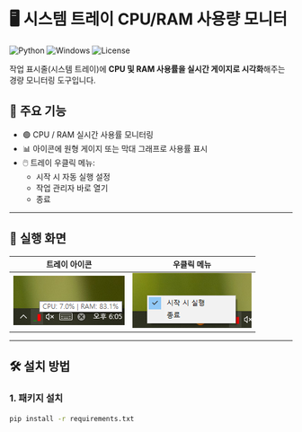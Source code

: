 # 🖥️ 시스템 트레이 CPU/RAM 사용량 모니터

![Python](https://img.shields.io/badge/Python-3.10%2B-blue)
![Windows](https://img.shields.io/badge/Platform-Windows%2010%2F11-blue)
![License](https://img.shields.io/badge/License-MIT-green)

작업 표시줄(시스템 트레이)에 **CPU 및 RAM 사용률을 실시간 게이지로 시각화**해주는 경량 모니터링 도구입니다.

## 🎯 주요 기능

- 🟢 CPU / RAM 실시간 사용률 모니터링
- 📊 아이콘에 원형 게이지 또는 막대 그래프로 사용률 표시
- 🖱️ 트레이 우클릭 메뉴:
  - 시작 시 자동 실행 설정
  - 작업 관리자 바로 열기
  - 종료

---

## 📸 실행 화면

| 트레이 아이콘 | 우클릭 메뉴 |
|---------------|-------------|
| ![icon](docs/icon_sample.png) | ![menu](docs/context_menu.png) |

---

## 🛠️ 설치 방법

### 1. 패키지 설치
```bash
pip install -r requirements.txt
